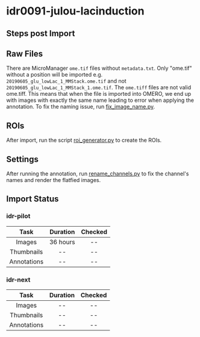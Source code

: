 # idr0091-julou-lacinduction

## Steps post Import


Raw Files
---------

There are MicroManager ``ome.tif`` files without ``metadata.txt``.
Only "ome.tif" without a position will be imported e.g. ``20190605_glu_lowLac_1_MMStack.ome.tif`` and not
``20190605_glu_lowLac_1_MMStack_1.ome.tif``. The ``ome.tiff`` files are not valid ome.tiff.
This means that when the file is imported into OMERO, we end up with images with exactly the same name
leading to error when applying the annotation.
To fix the naming issue, run [fix_image_name.py](scripts/fix_image_name.py).


ROIs
----

After import, run the script [roi_generator.py](scripts/pattern_file_generator.py) to
create the ROIs.

Settings
--------

After running the annotation, run [rename_channels.py](scripts/rename_channels.py) to fix the channel's names and render the flatfied images.

## Import Status

### idr-pilot
| Task | Duration | Checked |
| :----: |:----:| :----:|
| Images| 36 hours | -- |
| Thumbnails | -- | -- |
| Annotations | -- | -- |

### idr-next
| Task | Duration | Checked |
| :----: |:----:| :----:|
| Images| -- | -- |
| Thumbnails | -- | -- |
| Annotations | -- | -- |